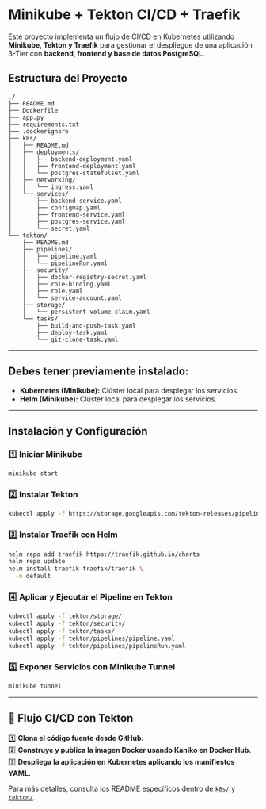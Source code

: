 # Minikube + Tekton CI/CD + Traefik

Este proyecto implementa un flujo de CI/CD en Kubernetes utilizando **Minikube, Tekton y Traefik** para gestionar el despliegue de una aplicación 3-Tier con **backend, frontend y base de datos PostgreSQL**.

## Estructura del Proyecto

```
./
├── README.md
├── Dockerfile
├── app.py
├── requirements.txt
├── .dockerignore
├── k8s/
│   ├── README.md
│   ├── deployments/
│   │   ├── backend-deployment.yaml
│   │   ├── frontend-deployment.yaml
│   │   └── postgres-statefulset.yaml
│   ├── networking/
│   │   └── ingress.yaml
│   └── services/
│       ├── backend-service.yaml
│       ├── configmap.yaml
│       ├── frontend-service.yaml
│       ├── postgres-service.yaml
│       └── secret.yaml
└── tekton/
    ├── README.md
    ├── pipelines/
    │   ├── pipeline.yaml
    │   └── pipelineRun.yaml
    ├── security/
    │   ├── docker-registry-secret.yaml
    │   ├── role-binding.yaml
    │   ├── role.yaml
    │   └── service-account.yaml
    ├── storage/
    │   └── persistent-volume-claim.yaml
    └── tasks/
        ├── build-and-push-task.yaml
        ├── deploy-task.yaml
        └── git-clone-task.yaml
```

---

## Debes tener previamente instalado:

- **Kubernetes (Minikube):** Clúster local para desplegar los servicios.
- **Helm (Minikube):** Clúster local para desplegar los servicios.

---

## Instalación y Configuración

### **1️⃣ Iniciar Minikube**
```bash
minikube start
```

### **2️⃣ Instalar Tekton**
```bash
kubectl apply -f https://storage.googleapis.com/tekton-releases/pipeline/latest/release.yaml
```

### **3️⃣ Instalar Traefik con Helm**
```bash
helm repo add traefik https://traefik.github.io/charts
helm repo update
helm install traefik traefik/traefik \
  -n default
```

### **4️⃣ Aplicar y Ejecutar el Pipeline en Tekton**
```bash
kubectl apply -f tekton/storage/
kubectl apply -f tekton/security/
kubectl apply -f tekton/tasks/
kubectl apply -f tekton/pipelines/pipeline.yaml
kubectl apply -f tekton/pipelines/pipelineRun.yaml
```

### **5️⃣ Exponer Servicios con Minikube Tunnel**
```bash
minikube tunnel
```

---

## 🔄 Flujo CI/CD con Tekton
1️⃣ **Clona el código fuente desde GitHub.**  
2️⃣ **Construye y publica la imagen Docker usando Kaniko en Docker Hub.**  
3️⃣ **Despliega la aplicación en Kubernetes aplicando los manifiestos YAML.**  

Para más detalles, consulta los README específicos dentro de [`k8s/`](k8s/README.md) y [`tekton/`](tekton/README.md).